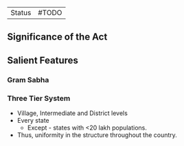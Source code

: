 |        |       |
| ------ | ----- |
| Status | #TODO |
## Significance of the Act

## Salient Features
### Gram Sabha

### Three Tier System
- Village, Intermediate and District levels
- Every state
	- Except - states with <20 lakh populations.
- Thus, uniformity in the structure throughout the country.
 